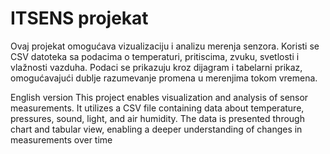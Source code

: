 # ITSENS projekat
Ovaj projekat omogućava vizualizaciju i analizu merenja senzora. Koristi se CSV datoteka sa podacima o temperaturi, pritiscima, zvuku, svetlosti i vlažnosti vazduha. Podaci se prikazuju kroz dijagram i tabelarni prikaz, omogućavajući dublje razumevanje promena u merenjima tokom vremena.

English version
This project enables visualization and analysis of sensor measurements. It utilizes a CSV file containing data about temperature, pressures, sound, light, and air humidity. The data is presented through chart and tabular view, enabling a deeper understanding of changes in measurements over time
